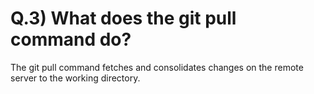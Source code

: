 # Q.3) What does the git pull command do?

The git pull command fetches and consolidates changes on the remote server to the working directory.

